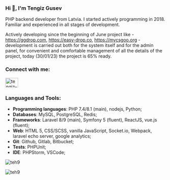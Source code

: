 ### Hi 👋, I'm Tengiz Gusev

PHP backend developer from Latvia. I started actively programming in 2018. Familiar and experienced in all stages of development.

Actively developing since the beginning of June project like - https://ggdrop.com, https://easy-drop.co, https://mycsgoo.org -
development is carried out both for the system itself and for the admin panel, for convenient and comfortable management of all the details of the project, today (30/01/23) the project is 65% ready.

<h3 align="left">Connect with me:</h3>
<p align="left">
<a href="https://linkedin.com/in/tengiz-gusev" target="blank"><img align="center" src="https://raw.githubusercontent.com/rahuldkjain/github-profile-readme-generator/master/src/images/icons/Social/linked-in-alt.svg" alt="tengiz-gusev" height="30" width="40" /></a>
</p>

<h3 align="left">Languages and Tools:</h3>
<ul>
  <li><b>Programming languages</b>: PHP 7.4/8.1 (main), nodejs, Python;</li>
  <li><b>Databases</b>: MySQL, PostgreSQL, Redis;</li>
  <li><b>Frameworks</b>: Laravel 8/9 (main), Symfony 5 (fluent), ReactJS, vue.js (fluent);</li>
  <li><b>Web</b>: HTML 5, CSS/SCSS, vanilla JavaScript, Socket.io, Webpack, laravel echo server, google analytics;</li>
  <li><b>Git</b>: Github, Gitlab, Bitbucket;</li>
  <li><b>Tests</b>: PHPUnit;</li>
  <li><b>IDE</b>: PHPStorm, VSCode;</li>
</ul>

<p><img align="center" src="https://github-readme-streak-stats.herokuapp.com/?user=teh9&" alt="teh9" /></p>

<p align="left"> <img src="https://komarev.com/ghpvc/?username=teh9&label=Profile%20views&color=0e75b6&style=flat" alt="teh9" /> </p>
